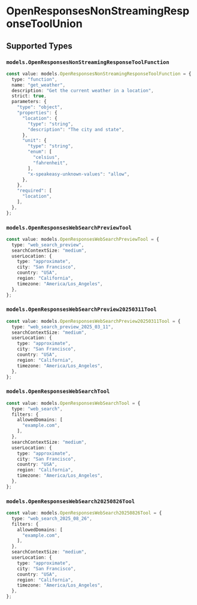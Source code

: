 # OpenResponsesNonStreamingResponseToolUnion


## Supported Types

### `models.OpenResponsesNonStreamingResponseToolFunction`

```typescript
const value: models.OpenResponsesNonStreamingResponseToolFunction = {
  type: "function",
  name: "get_weather",
  description: "Get the current weather in a location",
  strict: true,
  parameters: {
    "type": "object",
    "properties": {
      "location": {
        "type": "string",
        "description": "The city and state",
      },
      "unit": {
        "type": "string",
        "enum": [
          "celsius",
          "fahrenheit",
        ],
        "x-speakeasy-unknown-values": "allow",
      },
    },
    "required": [
      "location",
    ],
  },
};
```

### `models.OpenResponsesWebSearchPreviewTool`

```typescript
const value: models.OpenResponsesWebSearchPreviewTool = {
  type: "web_search_preview",
  searchContextSize: "medium",
  userLocation: {
    type: "approximate",
    city: "San Francisco",
    country: "USA",
    region: "California",
    timezone: "America/Los_Angeles",
  },
};
```

### `models.OpenResponsesWebSearchPreview20250311Tool`

```typescript
const value: models.OpenResponsesWebSearchPreview20250311Tool = {
  type: "web_search_preview_2025_03_11",
  searchContextSize: "medium",
  userLocation: {
    type: "approximate",
    city: "San Francisco",
    country: "USA",
    region: "California",
    timezone: "America/Los_Angeles",
  },
};
```

### `models.OpenResponsesWebSearchTool`

```typescript
const value: models.OpenResponsesWebSearchTool = {
  type: "web_search",
  filters: {
    allowedDomains: [
      "example.com",
    ],
  },
  searchContextSize: "medium",
  userLocation: {
    type: "approximate",
    city: "San Francisco",
    country: "USA",
    region: "California",
    timezone: "America/Los_Angeles",
  },
};
```

### `models.OpenResponsesWebSearch20250826Tool`

```typescript
const value: models.OpenResponsesWebSearch20250826Tool = {
  type: "web_search_2025_08_26",
  filters: {
    allowedDomains: [
      "example.com",
    ],
  },
  searchContextSize: "medium",
  userLocation: {
    type: "approximate",
    city: "San Francisco",
    country: "USA",
    region: "California",
    timezone: "America/Los_Angeles",
  },
};
```

